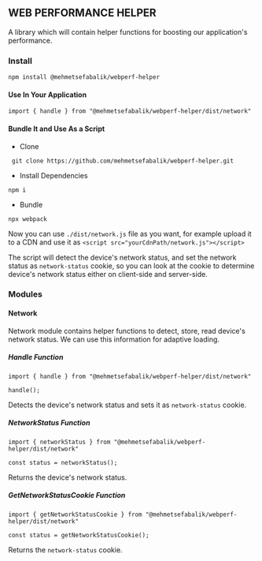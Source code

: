 ## WEB PERFORMANCE HELPER
A library which will contain helper functions for boosting our application's  performance.

### Install
```
npm install @mehmetsefabalik/webperf-helper
```

#### Use In Your Application
```
import { handle } from "@mehmetsefabalik/webperf-helper/dist/network"
```

#### Bundle It and Use As a Script

- Clone
```
 git clone https://github.com/mehmetsefabalik/webperf-helper.git
```

- Install Dependencies
```
npm i
```

- Bundle
```
npx webpack
```

Now you can use `./dist/network.js` file as you want, for example upload it to a CDN and use it as `<script src="yourCdnPath/network.js"></script>`

The script will detect the device's network status, and set the network status as `network-status` cookie, so you can look at the cookie to determine device's network status either on client-side and server-side.

### Modules

#### Network

Network module contains helper functions to detect, store, read device's network status. We can use this information for adaptive loading.

##### Handle Function

```
import { handle } from "@mehmetsefabalik/webperf-helper/dist/network"

handle();
```

Detects the device's network status and sets it as `network-status` cookie.

##### NetworkStatus Function

```
import { networkStatus } from "@mehmetsefabalik/webperf-helper/dist/network"

const status = networkStatus();
```

Returns the device's network status.

##### GetNetworkStatusCookie Function

```
import { getNetworkStatusCookie } from "@mehmetsefabalik/webperf-helper/dist/network"

const status = getNetworkStatusCookie();
```

Returns the `network-status` cookie.



